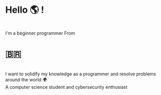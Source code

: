 <p><h1>Hello 🌎 !</h1></p>
<br>I'm a <stroke>beginner</stroke> programmer From <h1>🇧🇷</h1><br>
I want to solidify my knowledge as a programmer and resolve problems around the world 🌍<br>
A computer science student and cybersecurity enthusiast<br>

